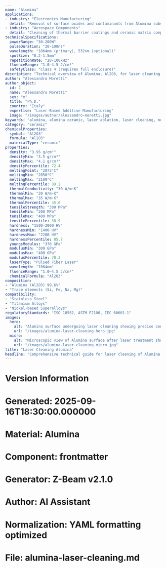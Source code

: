 ```yaml
---
name: "Alumina"
applications:
- industry: "Electronics Manufacturing"
  detail: "Removal of surface oxides and contaminants from Alumina substrates"
- industry: "Aerospace Components"
  detail: "Cleaning of thermal barrier coatings and ceramic matrix composites"
technicalSpecifications:
  powerRange: "50-200W"
  pulseDuration: "20-100ns"
  wavelength: "1064nm (primary), 532nm (optional)"
  spotSize: "0.2-1.5mm"
  repetitionRate: "20-100kHz"
  fluenceRange: "1.0–4.5 J/cm²"
  safetyClass: "Class 4 (requires full enclosure)"
description: "Technical overview of Alumina, Al2O3, for laser cleaning applications, including optimal 1064nm wavelength interaction, and industrial applications in surface preparation."
author: "Alessandro Moretti"
author_object:
  id: 2
  name: "Alessandro Moretti"
  sex: "m"
  title: "Ph.D."
  country: "Italy"
  expertise: "Laser-Based Additive Manufacturing"
  image: "/images/author/alessandro-moretti.jpg"
keywords: "alumina, alumina ceramic, laser ablation, laser cleaning, non-contact cleaning, pulsed fiber laser, surface contamination removal, industrial laser parameters, thermal processing, surface restoration"
category: "ceramic"
chemicalProperties:
  symbol: "Al2O3"
  formula: "Al2O3"
  materialType: "ceramic"
properties:
  density: "3.95 g/cm³"
  densityMin: "3.5 g/cm³"
  densityMax: "4.1 g/cm³"
  densityPercentile: 72.4
  meltingPoint: "2072°C"
  meltingMin: "2050°C"
  meltingMax: "2100°C"
  meltingPercentile: 89.2
  thermalConductivity: "30 W/m·K"
  thermalMin: "20 W/m·K"
  thermalMax: "35 W/m·K"
  thermalPercentile: 45.6
  tensileStrength: "300 MPa"
  tensileMin: "200 MPa"
  tensileMax: "400 MPa"
  tensilePercentile: 38.9
  hardness: "1500-2000 HV"
  hardnessMin: "1400 HV"
  hardnessMax: "2200 HV"
  hardnessPercentile: 85.7
  youngsModulus: "370 GPa"
  modulusMin: "300 GPa"
  modulusMax: "400 GPa"
  modulusPercentile: 78.3
  laserType: "Pulsed Fiber Laser"
  wavelength: "1064nm"
  fluenceRange: "1.0–4.5 J/cm²"
  chemicalFormula: "Al2O3"
composition:
- "Alumina (Al2O3) 99.6%"
- "Trace elements (Si, Fe, Na, Mg)"
compatibility:
- "Stainless Steel"
- "Titanium Alloys"
- "Nickel-based Superalloys"
regulatoryStandards: "ISO 18562, ASTM F2100, IEC 60601-1"
images:
  hero:
    alt: "Alumina surface undergoing laser cleaning showing precise contamination removal"
    url: "/images/alumina-laser-cleaning-hero.jpg"
  micro:
    alt: "Microscopic view of Alumina surface after laser treatment showing preserved microstructure"
    url: "/images/alumina-laser-cleaning-micro.jpg"
title: "Laser Cleaning Alumina"
headline: "Comprehensive technical guide for laser cleaning of Alumina ceramics"
---
```


# Version Information
# Generated: 2025-09-16T18:30:00.000000
# Material: Alumina
# Component: frontmatter
# Generator: Z-Beam v2.1.0
# Author: AI Assistant
# Normalization: YAML formatting optimized
# File: alumina-laser-cleaning.md
